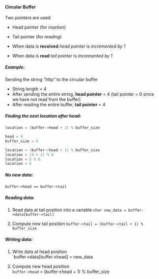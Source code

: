 #### Circular Buffer

Two pointers are used:
* Head pointer  (for _insetion_)
* Tail pointer  (for _reading_)

* When data is **received** _head pointer_ is _incremented by 1_
* When data is **read** _tail pointer_ is _incremented by 1_


##### Example:

Sending the string _"http"_ to the circular buffer

* String length = 4
* After sending the entire string, **head pointer** = 4 (tail pointer = 0 since we have not read from the buffer)
* After reading the entire buffer, **tail pointer** = 4

##### Finding the next location after head:

```c
location = (buffer->head + 1) % buffer_size

head = 4
buffer_size = 6

location = (buffer->head + 1) % buffer_size
location = (4 + 1) % 6
location = 5 % 6
location = 5
```   


##### No new data:

`buffer->head == buffer->tail`


##### Reading data:

1. Read data at tail position into a variable
`char new_data = buffer->data[buffer->tail]`

2. Compute new tail position
`buffer->tail = (buffer->tail + 1) % buffer_size`   


##### Writing data:

1. Write data at head position  
`buffer->data[buffer->head] = new_data

2. Compute new head position  
`buffer->head` = (buffer->head + 1) % buffer_size 